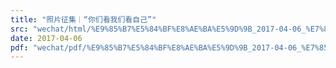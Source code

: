 ```yaml
---
title: "照片征集︱“你们看我们看自己”"
src: "wechat/html/%E9%85%B7%E5%84%BF%E8%AE%BA%E5%9D%9B_2017-04-06_%E7%85%A7%E7%89%87%E5%BE%81%E9%9B%86%EF%B8%B1%E2%80%9C%E4%BD%A0%E4%BB%AC%E7%9C%8B%E6%88%91%E4%BB%AC%E7%9C%8B%E8%87%AA%E5%B7%B1%E2%80%9D.html"
date: 2017-04-06
pdf: "wechat/pdf/%E9%85%B7%E5%84%BF%E8%AE%BA%E5%9D%9B_2017-04-06_%E7%85%A7%E7%89%87%E5%BE%81%E9%9B%86%EF%B8%B1%E2%80%9C%E4%BD%A0%E4%BB%AC%E7%9C%8B%E6%88%91%E4%BB%AC%E7%9C%8B%E8%87%AA%E5%B7%B1%E2%80%9D.pdf"
---
```

